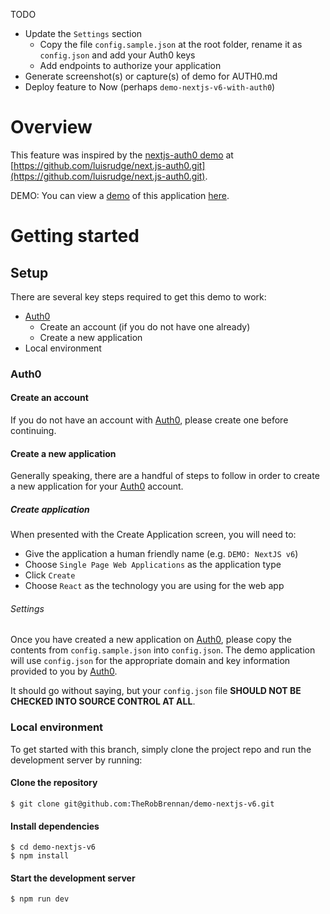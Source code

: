 TODO
+ Update the `Settings` section
  - Copy the file `config.sample.json` at the root folder, rename it as `config.json` and add your Auth0 keys
  - Add endpoints to authorize your application
+ Generate screenshot(s) or capture(s) of demo for AUTH0.md
+ Deploy feature to Now (perhaps `demo-nextjs-v6-with-auth0`)

# Overview
This feature was inspired by the [nextjs-auth0 demo](https://github.com/luisrudge/next.js-auth0.git) at [https://github.com/luisrudge/next.js-auth0.git](https://github.com/luisrudge/next.js-auth0.git).

DEMO: You can view a [demo]() of this application [here]().

# Getting started
## Setup
There are several key steps required to get this demo to work:
+ [Auth0](https://auth0.com)
  - Create an account (if you do not have one already)
  - Create a new application
+ Local environment

### Auth0
#### Create an account
If you do not have an account with [Auth0](https://auth0.com), please create one before continuing.

#### Create a new application
Generally speaking, there are a handful of steps to follow in order to create a new application for your [Auth0](https://auth0.com) account.

##### Create application
When presented with the Create Application screen, you will need to:
+ Give the application a human friendly name (e.g. `DEMO: NextJS v6`)
+ Choose `Single Page Web Applications` as the application type
+ Click `Create`
+ Choose `React` as the technology you are using for the web app

###### Settings
Once you have created a new application on [Auth0](https://auth0.com), please copy the contents from `config.sample.json` into `config.json`. The demo application will use `config.json` for the appropriate domain and key information provided to you by [Auth0](https://auth0.com).

It should go without saying, but your `config.json` file **SHOULD NOT BE CHECKED INTO SOURCE CONTROL AT ALL**.

### Local environment
To get started with this branch, simply clone the project repo and run the development server by running:

#### Clone the repository
    $ git clone git@github.com:TheRobBrennan/demo-nextjs-v6.git

#### Install dependencies
    $ cd demo-nextjs-v6
    $ npm install

#### Start the development server
    $ npm run dev
